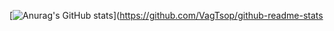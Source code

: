 [![Anurag's GitHub stats](https://github-readme-stats.vercel.app/api?username=VagTsop)](https://github.com/VagTsop/github-readme-stats


<!DOCTYPE html>
<html>
<head>
    <meta charset="utf-8">
    <title></title>
</head>
<body>
  <github-w user="VagTsop">
    <profile-info 
        data-theme="light"
        data-company="true"
        data-bio="false"
        >
    </profile-info>
</github-w>
 <script src="/dist/github-widget.esm.mjs" type="module"></script>
</body>
</html>




